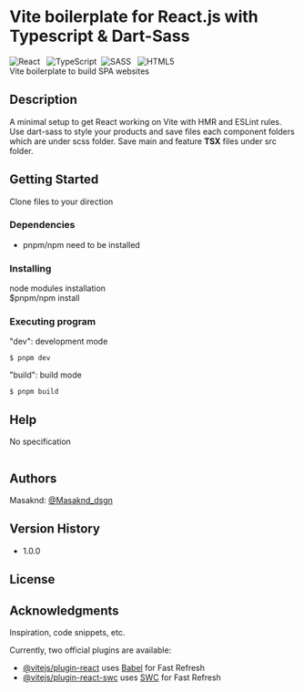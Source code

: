 # Vite boilerplate for React.js with Typescript & Dart-Sass
![React](https://img.shields.io/badge/react-%2320232a.svg?style=for-the-badge&logo=react&logoColor=%2361DAFB) &nbsp; ![TypeScript](https://img.shields.io/badge/typescript-%23007ACC.svg?style=for-the-badge&logo=typescript&logoColor=white) &nbsp;![SASS](https://img.shields.io/badge/SASS-hotpink.svg?style=for-the-badge&logo=SASS&logoColor=white) &nbsp; ![HTML5](https://img.shields.io/badge/html5-%23E34F26.svg?style=for-the-badge&logo=html5&logoColor=white) <br />
Vite boilerplate to build SPA websites

## Description

A minimal setup to get React working on Vite with HMR and ESLint rules.
Use dart-sass to style your products and save files each component folders which are under scss folder.
Save main and feature <b>TSX</b> files under src folder.

## Getting Started

Clone files to your direction

### Dependencies

- pnpm/npm need to be installed<br>

### Installing

node modules installation <br>
$pnpm/npm install

### Executing program

"dev": development mode

```
$ pnpm dev
```

"build": build mode

```
$ pnpm build
```

## Help

No specification

```

```

## Authors

Masaknd:
[@Masaknd_dsgn](https://twitter.com/Masaknd_dsgn)

## Version History

- 1.0.0

## License

## Acknowledgments

Inspiration, code snippets, etc.

Currently, two official plugins are available:

- [@vitejs/plugin-react](https://github.com/vitejs/vite-plugin-react/blob/main/packages/plugin-react/README.md) uses [Babel](https://babeljs.io/) for Fast Refresh
- [@vitejs/plugin-react-swc](https://github.com/vitejs/vite-plugin-react-swc) uses [SWC](https://swc.rs/) for Fast Refresh
